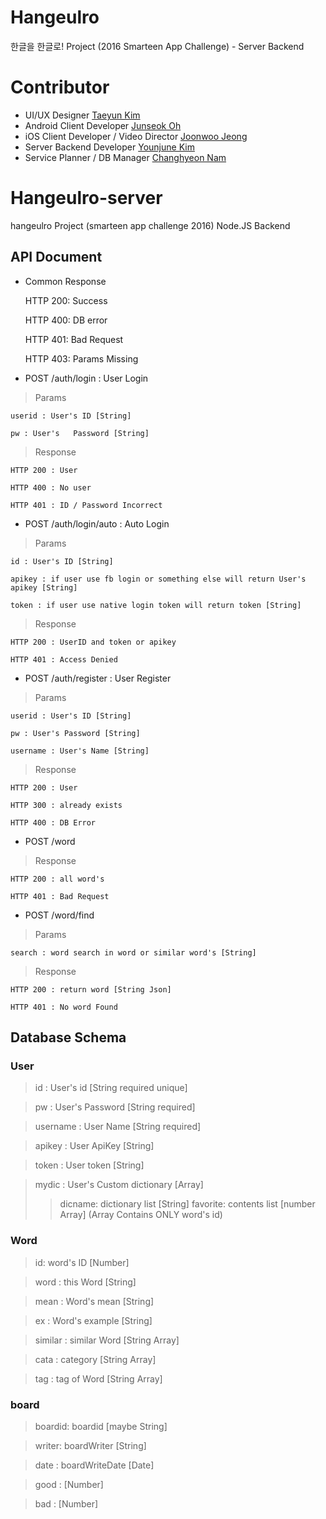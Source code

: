 # Hangeulro
한글을 한글로! Project (2016 Smarteen App Challenge) - Server Backend

# Contributor
* UI/UX Designer [Taeyun Kim](https://github.com/tyk117)
* Android Client Developer [Junseok Oh](https://github.com/kotohana5706)
* iOS Client Developer / Video Director [Joonwoo Jeong](https://github.com/LyinT)
* Server Backend Developer [Younjune Kim](https://github.com/iwin2471)
* Service Planner / DB Manager [Changhyeon Nam]()


# Hangeulro-server
hangeulro Project (smarteen app challenge 2016) Node.JS Backend


## API Document

* Common Response

    HTTP 200: Success

    HTTP 400: DB error

    HTTP 401: Bad Request

    HTTP 403: Params Missing

* POST /auth/login : User Login

> Params

    userid : User's ID [String]

    pw : User's   Password [String]

> Response

    HTTP 200 : User

    HTTP 400 : No user 

    HTTP 401 : ID / Password Incorrect

* POST /auth/login/auto : Auto Login

> Params

    id : User's ID [String]

    apikey : if user use fb login or something else will return User's apikey [String] 

    token : if user use native login token will return token [String]

> Response

    HTTP 200 : UserID and token or apikey

    HTTP 401 : Access Denied


* POST /auth/register : User Register

> Params

    userid : User's ID [String]

    pw : User's Password [String]

    username : User's Name [String]


> Response

    HTTP 200 : User
    
    HTTP 300 : already exists

    HTTP 400 : DB Error

* POST /word

> Response

    HTTP 200 : all word's

    HTTP 401 : Bad Request

* POST /word/find

> Params

    search : word search in word or similar word's [String]

> Response

    HTTP 200 : return word [String Json]

    HTTP 401 : No word Found


## Database Schema

### User

> id : User's id [String required unique]

> pw : User's Password [String required]

> username : User Name [String required]

> apikey : User ApiKey [String]

> token : User token [String]

> mydic : User's Custom dictionary [Array]
>> dicname: dictionary list [String]
>> favorite: contents list [number Array] 
> (Array Contains ONLY word's id)

### Word

> id: word's ID [Number]

> word : this Word [String]

> mean : Word's mean [String]

> ex : Word's example [String]

> similar : similar Word [String Array]

> cata : category [String Array]

> tag : tag of Word [String Array]


### board

> boardid: boardid [maybe String]

> writer: boardWriter [String]

> date : boardWriteDate [Date]

> good :  [Number]

> bad : [Number]

